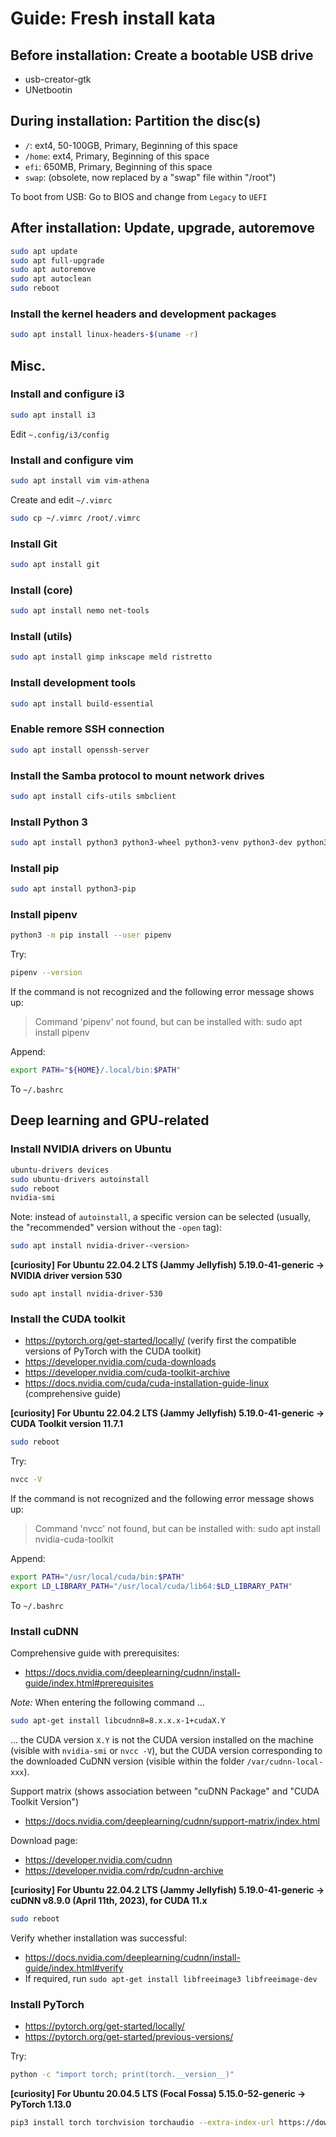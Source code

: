 # Guide: Fresh install kata

## Before installation: Create a bootable USB drive

- usb-creator-gtk
- UNetbootin

## During installation: Partition the disc(s)

- `/`: ext4, 50-100GB, Primary, Beginning of this space
- `/home`: ext4, Primary, Beginning of this space
- `efi`: 650MB, Primary, Beginning of this space
- `swap`: (obsolete, now replaced by a "swap" file within "/root")

To boot from USB: Go to BIOS and change from `Legacy` to `UEFI`

## After installation: Update, upgrade, autoremove

```sh
sudo apt update
sudo apt full-upgrade
sudo apt autoremove
sudo apt autoclean
sudo reboot
```

### Install the kernel headers and development packages

```sh
sudo apt install linux-headers-$(uname -r)
```

## Misc.

### Install and configure i3

```sh
sudo apt install i3
```
Edit `~.config/i3/config`

### Install and configure vim

```sh
sudo apt install vim vim-athena
```
Create and edit `~/.vimrc`<br>
```sh
sudo cp ~/.vimrc /root/.vimrc
```

### Install Git

```sh
sudo apt install git
```

### Install (core)

```sh
sudo apt install nemo net-tools
```

### Install (utils)

```sh
sudo apt install gimp inkscape meld ristretto
```

### Install development tools

```sh
sudo apt install build-essential
```

### Enable remore SSH connection

```sh
sudo apt install openssh-server
```

### Install the Samba protocol to mount network drives

```sh
sudo apt install cifs-utils smbclient
```

### Install Python 3

```sh
sudo apt install python3 python3-wheel python3-venv python3-dev python3-setuptools
```

### Install pip

```sh
sudo apt install python3-pip
```

### Install pipenv

```sh
python3 -m pip install --user pipenv
```
Try:
```sh
pipenv --version
```
If the command is not recognized and the following error message shows up:
> Command 'pipenv' not found, but can be installed with:
> sudo apt install pipenv

Append:
```sh
export PATH="${HOME}/.local/bin:$PATH"
```
To `~/.bashrc`

## Deep learning and GPU-related

### Install NVIDIA drivers on Ubuntu

```sh
ubuntu-drivers devices
sudo ubuntu-drivers autoinstall
sudo reboot
nvidia-smi
```
Note: instead of `autoinstall`, a specific version can be selected (usually, the "recommended" version without the `-open` tag):
```sh
sudo apt install nvidia-driver-<version>
```
**[curiosity] For Ubuntu 22.04.2 LTS (Jammy Jellyfish) 5.19.0-41-generic &rarr; NVIDIA driver version 530**
```
sudo apt install nvidia-driver-530
```

### Install the CUDA toolkit

- https://pytorch.org/get-started/locally/ (verify first the compatible versions of PyTorch with the CUDA toolkit)
- https://developer.nvidia.com/cuda-downloads
- https://developer.nvidia.com/cuda-toolkit-archive
- https://docs.nvidia.com/cuda/cuda-installation-guide-linux (comprehensive guide)

**[curiosity] For Ubuntu 22.04.2 LTS (Jammy Jellyfish) 5.19.0-41-generic &rarr; CUDA Toolkit version 11.7.1**

```sh
sudo reboot
```

Try:
```sh
nvcc -V
```
If the command is not recognized and the following error message shows up:
> Command 'nvcc' not found, but can be installed with:
> sudo apt install nvidia-cuda-toolkit

Append:
```sh
export PATH="/usr/local/cuda/bin:$PATH"
export LD_LIBRARY_PATH="/usr/local/cuda/lib64:$LD_LIBRARY_PATH"
```
To `~/.bashrc`

### Install cuDNN

Comprehensive guide with prerequisites:

- https://docs.nvidia.com/deeplearning/cudnn/install-guide/index.html#prerequisites

*Note:* When entering the following command ...

```sh
sudo apt-get install libcudnn8=8.x.x.x-1+cudaX.Y
```

... the CUDA version `X.Y` is not the CUDA version installed on the machine (visible with `nvidia-smi` or `nvcc -V`), but the CUDA version corresponding to the downloaded CuDNN version (visible within the folder `/var/cudnn-local-xxx`).

Support matrix (shows association between "cuDNN Package" and "CUDA Toolkit Version")

- https://docs.nvidia.com/deeplearning/cudnn/support-matrix/index.html 

Download page:

- https://developer.nvidia.com/cudnn
- https://developer.nvidia.com/rdp/cudnn-archive

**[curiosity] For Ubuntu 22.04.2 LTS (Jammy Jellyfish) 5.19.0-41-generic &rarr; cuDNN v8.9.0 (April 11th, 2023), for CUDA 11.x**

```sh
sudo reboot
```

Verify whether installation was successful:

- https://docs.nvidia.com/deeplearning/cudnn/install-guide/index.html#verify
- If required, run `sudo apt-get install libfreeimage3 libfreeimage-dev`

### Install PyTorch

- https://pytorch.org/get-started/locally/
- https://pytorch.org/get-started/previous-versions/

Try:
```sh
python -c "import torch; print(torch.__version__)"
```

**[curiosity] For Ubuntu 20.04.5 LTS (Focal Fossa) 5.15.0-52-generic &rarr; PyTorch 1.13.0**
```sh
pip3 install torch torchvision torchaudio --extra-index-url https://download.pytorch.org/whl/cu116
```
